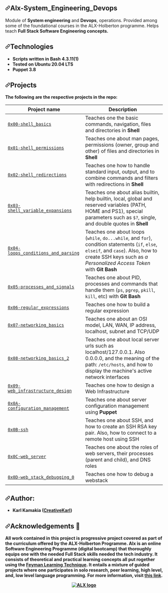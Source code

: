 <div data-target="readme-toc.content" class="Box-body px-5 pb-5">
            <article class="markdown-body entry-content container-lg" itemprop="text"><h1 dir="auto"><a id="user-content-alx-low-level-programming---data-structures-algorithms-linuxunix-system-programming" class="anchor" aria-hidden="true" href="#alx-low-level-programming---data-structures-algorithms-linuxunix-system-programming"><svg class="octicon octicon-link" viewBox="0 0 16 16" version="1.1" width="16" height="16" aria-hidden="true"><path fill-rule="evenodd" d="M7.775 3.275a.75.75 0 001.06 1.06l1.25-1.25a2 2 0 112.83 2.83l-2.5 2.5a2 2 0 01-2.83 0 .75.75 0 00-1.06 1.06 3.5 3.5 0 004.95 0l2.5-2.5a3.5 3.5 0 00-4.95-4.95l-1.25 1.25zm-4.69 9.64a2 2 0 010-2.83l2.5-2.5a2 2 0 012.83 0 .75.75 0 001.06-1.06 3.5 3.5 0 00-4.95 0l-2.5 2.5a3.5 3.5 0 004.95 4.95l1.25-1.25a.75.75 0 00-1.06-1.06l-1.25 1.25a2 2 0 01-2.83 0z"></path></svg></a>Alx-System_Engineering_Devops</h1>
<p data-sourcepos="3:1-3:172" dir="auto">Module of <strong>System engineering</strong> and <strong>Devops</strong>, operations. Provided among some of the foundational courses in the ALX-Holberton programme. Helps teach <strong>Full Stack Software Engineering concepts.</p>
<h2 data-sourcepos="5:1-5:15" dir="auto"><a id="user-content-technologies" class="anchor" aria-hidden="true" href="#technologies"><svg class="octicon octicon-link" viewBox="0 0 16 16" version="1.1" width="16" height="16" aria-hidden="true"><path fill-rule="evenodd" d="M7.775 3.275a.75.75 0 001.06 1.06l1.25-1.25a2 2 0 112.83 2.83l-2.5 2.5a2 2 0 01-2.83 0 .75.75 0 00-1.06 1.06 3.5 3.5 0 004.95 0l2.5-2.5a3.5 3.5 0 00-4.95-4.95l-1.25 1.25zm-4.69 9.64a2 2 0 010-2.83l2.5-2.5a2 2 0 012.83 0 .75.75 0 001.06-1.06 3.5 3.5 0 00-4.95 0l-2.5 2.5a3.5 3.5 0 004.95 4.95l1.25-1.25a.75.75 0 00-1.06-1.06l-1.25 1.25a2 2 0 01-2.83 0z"></path></svg></a>Technologies</h2>
<ul data-sourcepos="6:1-9:0" dir="auto">
<li data-sourcepos="6:1-6:35">Scripts written in Bash 4.3.11(1)</li>
<li data-sourcepos="7:1-7:28">Tested on Ubuntu 20.04 LTS</li>
<li data-sourcepos="8:1-9:0">Puppet 3.8</li>
</ul>
<h2 data-sourcepos="10:1-10:11" dir="auto"><a id="user-content-projects" class="anchor" aria-hidden="true" href="#projects"><svg class="octicon octicon-link" viewBox="0 0 16 16" version="1.1" width="16" height="16" aria-hidden="true"><path fill-rule="evenodd" d="M7.775 3.275a.75.75 0 001.06 1.06l1.25-1.25a2 2 0 112.83 2.83l-2.5 2.5a2 2 0 01-2.83 0 .75.75 0 00-1.06 1.06 3.5 3.5 0 004.95 0l2.5-2.5a3.5 3.5 0 00-4.95-4.95l-1.25 1.25zm-4.69 9.64a2 2 0 010-2.83l2.5-2.5a2 2 0 012.83 0 .75.75 0 001.06-1.06 3.5 3.5 0 00-4.95 0l-2.5 2.5a3.5 3.5 0 004.95 4.95l1.25-1.25a.75.75 0 00-1.06-1.06l-1.25 1.25a2 2 0 01-2.83 0z"></path></svg></a>Projects</h2>
<p data-sourcepos="11:1-11:66" dir="auto">The following are the respective projects in the repo:</p>
<table data-sourcepos="13:1-28:192">
<thead>
<tr data-sourcepos="13:1-13:30">
<th data-sourcepos="13:2-13:15">Project name</th>
<th data-sourcepos="13:17-13:29">Description</th>
</tr>
</thead>
<tbody>
<tr data-sourcepos="15:1-15:214">
<td data-sourcepos="15:2-15:124"><a href="https://github.com/karllucas/alx-system_engineering-devops/tree/master/0x00-shell_basics"><code>0x00-shell_basics</code></a></td>
<td data-sourcepos="15:126-15:213">Teaches one the basic commands, navigation, files and directories in <strong>Shell</strong></td>
</tr>
<tr data-sourcepos="16:1-16:246">
<td data-sourcepos="16:2-16:134"><a href="https://github.com/karllucas/alx-system_engineering-devops/tree/master/0x01-shell_permissions"><code>0x01-shell_permissions</code></a></td>
<td data-sourcepos="16:136-16:245">Teaches one about man pages, permissions (owner, group and other) of files and directories in <strong>Shell</strong></td>
</tr>
<tr data-sourcepos="17:1-17:273">
<td data-sourcepos="17:2-17:136"><a href="https://github.com/karllucas/alx-system_engineering-devops/tree/master/0x02-shell_redirections"><code>0x02-shell_redirections</code></a></td>
<td data-sourcepos="17:138-17:272">Teaches one how to handle standard input, output, and to combine commands and filters with redirections in <strong>Shell</strong></td>
</tr>
<tr data-sourcepos="18:1-18:330">
<td data-sourcepos="18:2-18:151"><a href="https://github.com/karllucas/alx-system_engineering-devops/tree/master/0x03-shell_variables_expansions"><code>0x03-shell_variable_expansions</code></a></td>
<td data-sourcepos="18:153-18:329">Teaches one about alias builtin, help builtin, local, global and reserved variables (PATH, HOME and PS1), special parameters such as <code>$?</code>, single, and double quotes in <strong>Shell</strong></td>
</tr>
<tr data-sourcepos="19:1-19:324">
<td data-sourcepos="19:2-19:156"><a href="https://github.com/karllucas/alx-system_engineering-devops/tree/master/0x04-loops_conditions_and_parsing"><code>0x04-loops_conditions_and_parsing</code></a></td>
<td data-sourcepos="19:158-19:323">Teaches one about loops (<code>while</code>, <code>do...while</code>, and <code>for</code>), condition statements (<code>if</code>, <code>else</code>, <code>elseif</code>, and <code>case</code>). Also, how to create SSH keys such as <em>a Personalized Access Token</em> with <strong>Git Bash</strong></td>
</tr>
<tr data-sourcepos="20:1-20:264">
<td data-sourcepos="20:2-20:142"><a href="https://github.com/karllucas/alx-system_engineering-devops/tree/master/0x05-processes_and_signals"><code>0x05-processes_and_signals</code></a></td>
<td data-sourcepos="20:144-20:263">Teaches one about PID, processes and commands that handle them (<code>ps</code>, <code>pgrep</code>, <code>pkill</code>, <code>kill</code>, etc) with <strong>Git Bash</strong></td>
</tr>
<tr data-sourcepos="21:1-21:208">
<td data-sourcepos="21:2-21:148"><a href="https://github.com/karllucas/alx-system_engineering-devops/edit/master/0x06-regular_expressions/README.md"><code>0x06-regular_expressions</code></a></td>
<td data-sourcepos="21:150-21:207">Teaches one how to build a regular expression</td>
</tr>
<tr data-sourcepos="22:1-22:244">
<td data-sourcepos="22:2-22:144"><a href="https://github.com/karllucas/alx-system_engineering-devops/edit/master/0x07-networking_basics/README.md"><code>0x07-networking_basics</code></a></td>
<td data-sourcepos="22:146-22:243">Teaches one about an OSI model, LAN, WAN, IP address, localhost, subnet and TCP/UDP</td>
</tr>
<tr data-sourcepos="23:1-23:300">
<td data-sourcepos="23:2-23:148"><a href="https://github.com/karllucas/alx-system_engineering-devops/edit/master/0x08-networking_basics_2/README.md"><code>0x08-networking_basics_2</code></a></td>
<td data-sourcepos="23:150-23:299">Teaches one about local server urls such as localhost/127.0.0.1. Also 0.0.0.0, and the meaning of the path: <code>/etc/hosts</code>, and how to display the machine's active network interfaces</td>
</tr>
<tr data-sourcepos="24:1-24:221">
<td data-sourcepos="24:2-24:160"><a href="https://github.com/karllucas/alx-system_engineering-devops/edit/master/0x09-web_infrastructure_design/README.md"><code>0x09-web_infrastructure_design</code></a></td>
<td data-sourcepos="24:162-24:220">Teaches one how to design a Web Infrastructure</td>
</tr>
<tr data-sourcepos="25:1-25:233">
<td data-sourcepos="25:2-25:158"><a href="https://github.com/karllucas/alx-system_engineering-devops/edit/master/0x0A-configuration_management/README.md"><code>0x0A-configuration_management</code></a></td>
<td data-sourcepos="25:160-25:232">Teaches one about server configuration management using <strong>Puppet</strong></td>
</tr>
<tr data-sourcepos="26:1-26:237">
<td data-sourcepos="26:2-26:116"><a href="https://github.com/karllucas/alx-system_engineering-devops/edit/master/0x0B-ssh/README.md"><code>0x0B-ssh</code></a></td>
<td data-sourcepos="26:118-26:236">Teaches one about SSH, and how to create an SSH RSA key pair. Also, how to connect to a remote host using SSH</td>
</tr>
<tr data-sourcepos="27:1-27:235">
<td data-sourcepos="27:2-27:130"><a href="https://github.com/karllucas/alx-system_engineering-devops/edit/master/0x0C-web_server/README.md"><code>0x0C-web_server</code></a></td>
<td data-sourcepos="27:132-27:234">Teaches one about the roles of web servers, their processes (parent and child), and DNS roles</td>
</tr>
<tr data-sourcepos="28:1-28:192">
<td data-sourcepos="28:2-28:142"><a href="https://github.com/karllucas/alx-system_engineering-devops/tree/master/0x0D-web_stack_debugging_0"><code>0x0D-web_stack_debugging_0</code></a></td>
<td data-sourcepos="28:144-28:191">Teaches one how to debug a webstack</td>
</tr>
</tbody>
</table>
<h2 dir="auto"><a id="user-content-author-african-codernorman" class="anchor" aria-hidden="true" href="#author-african-codernorman"><svg class="octicon octicon-link" viewBox="0 0 16 16" version="1.1" width="16" height="16" aria-hidden="true"><path fill-rule="evenodd" d="M7.775 3.275a.75.75 0 001.06 1.06l1.25-1.25a2 2 0 112.83 2.83l-2.5 2.5a2 2 0 01-2.83 0 .75.75 0 00-1.06 1.06 3.5 3.5 0 004.95 0l2.5-2.5a3.5 3.5 0 00-4.95-4.95l-1.25 1.25zm-4.69 9.64a2 2 0 010-2.83l2.5-2.5a2 2 0 012.83 0 .75.75 0 001.06-1.06 3.5 3.5 0 00-4.95 0l-2.5 2.5a3.5 3.5 0 004.95 4.95l1.25-1.25a.75.75 0 00-1.06-1.06l-1.25 1.25a2 2 0 01-2.83 0z"></path></svg></a>Author:</h2>
<ul dir="auto">
<li><strong>Karl Kamakia (<a target="_blank" href="https://creativekarl.tech" rel="nofollow">CreativeKarl</a>)</strong>
</ul>
<h2 dir="auto"><a id="user-content-acknowledgements-pray" class="anchor" aria-hidden="true" href="#acknowledgements-pray"><svg class="octicon octicon-link" viewBox="0 0 16 16" version="1.1" width="16" height="16" aria-hidden="true"><path fill-rule="evenodd" d="M7.775 3.275a.75.75 0 001.06 1.06l1.25-1.25a2 2 0 112.83 2.83l-2.5 2.5a2 2 0 01-2.83 0 .75.75 0 00-1.06 1.06 3.5 3.5 0 004.95 0l2.5-2.5a3.5 3.5 0 00-4.95-4.95l-1.25 1.25zm-4.69 9.64a2 2 0 010-2.83l2.5-2.5a2 2 0 012.83 0 .75.75 0 001.06-1.06 3.5 3.5 0 00-4.95 0l-2.5 2.5a3.5 3.5 0 004.95 4.95l1.25-1.25a.75.75 0 00-1.06-1.06l-1.25 1.25a2 2 0 01-2.83 0z"></path></svg></a>Acknowledgements <g-emoji class="g-emoji" alias="pray" fallback-src="https://github.githubassets.com/images/icons/emoji/unicode/1f64f.png">🙏</g-emoji></h2>
<p dir="auto">All work contained in this project is progressive project covered  as part of the curriculum offered by the ALX-Holberton Programme. Alx is an online Software Engineering Programme (digital bootcamp) that thoroughly equips one with the needed Full Stack skills needed the tech industry. It consists of theoretical and practical learning concepts all put rogether using the <a target="_blank" href="https://fs.blog/feynman-learning-technique/" rel="nofollow">Feyman Learning Technique</a>. It entails a mixture of guided projects where one participates in solo research, peer learning, high level, and, low level language programming. For more information, visit
<a target="_blank" href="https://www.alxafrica.com/" rel="nofollow">this link</a>.</p>
<p align="center" dir="auto">
  <a target="_blank" rel="noopener noreferrer" href="https://camo.githubusercontent.com/349d47b359c21448b0415bfdb1ec6ae1db87b60a55243b187d514d0071f930ad/68747470733a2f2f6c68332e676f6f676c6575736572636f6e74656e742e636f6d2f7648314854486871374249457568494475456332577263324c675a6967734a455744523536414c754446525a76392d6a714367484e4875424849422d664c727262777037744a3862377165494a6f3056744855683d7330"><img src="https://camo.githubusercontent.com/349d47b359c21448b0415bfdb1ec6ae1db87b60a55243b187d514d0071f930ad/68747470733a2f2f6c68332e676f6f676c6575736572636f6e74656e742e636f6d2f7648314854486871374249457568494475456332577263324c675a6967734a455744523536414c754446525a76392d6a714367484e4875424849422d664c727262777037744a3862377165494a6f3056744855683d7330" alt="ALX logo" data-canonical-src="https://lh3.googleusercontent.com/vH1HTHhq7BIEuhIDuEc2Wrc2LgZigsJEWDR56ALuDFRZv9-jqCgHNHuBHIB-fLrrbwp7tJ8b7qeIJo0VtHUh=s0" style="max-width: 100%;"></a>
</p>
</article>
</div>
